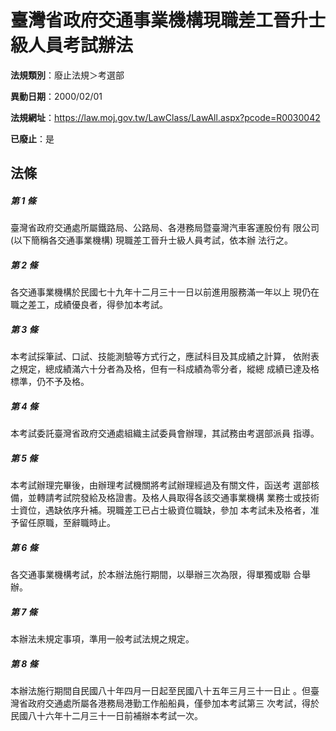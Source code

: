 # 臺灣省政府交通事業機構現職差工晉升士級人員考試辦法

**法規類別**：廢止法規＞考選部

**異動日期**：2000/02/01  

**法規網址**：https://law.moj.gov.tw/LawClass/LawAll.aspx?pcode=R0030042

**已廢止**：是



## 法條
##### 第 1 條
臺灣省政府交通處所屬鐵路局、公路局、各港務局暨臺灣汽車客運股份有
限公司 (以下簡稱各交通事業機構) 現職差工晉升士級人員考試，依本辦
法行之。

##### 第 2 條
各交通事業機構於民國七十九年十二月三十一日以前進用服務滿一年以上
現仍在職之差工，成績優良者，得參加本考試。

##### 第 3 條
本考試採筆試、口試、技能測驗等方式行之，應試科目及其成績之計算，
依附表之規定，總成績滿六十分者為及格，但有一科成績為零分者，縱總
成績已達及格標準，仍不予及格。

##### 第 4 條
本考試委託臺灣省政府交通處組織主試委員會辦理，其試務由考選部派員
指導。

##### 第 5 條
本考試辦理完畢後，由辦理考試機關將考試辦理經過及有關文件，函送考
選部核備，並轉請考試院發給及格證書。及格人員取得各該交通事業機構
業務士或技術士資位，遇缺依序升補。現職差工已占士級資位職缺，參加
本考試未及格者，准予留任原職，至辭職時止。

##### 第 6 條
各交通事業機構考試，於本辦法施行期間，以舉辦三次為限，得單獨或聯
合舉辦。

##### 第 7 條
本辦法未規定事項，準用一般考試法規之規定。

##### 第 8 條
本辦法施行期間自民國八十年四月一日起至民國八十五年三月三十一日止
。但臺灣省政府交通處所屬各港務局港勤工作船船員，僅參加本考試第三
次考試，得於民國八十六年十二月三十一日前補辦本考試一次。


